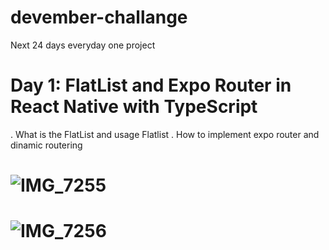 # devember-challange
Next 24 days everyday one project

# Day 1: FlatList and Expo Router in React Native with TypeScript

. What is the FlatList and usage Flatlist
. How to implement expo router and dinamic routering


# ![IMG_7255](https://github.com/mhndsbgyn/devember-challange/assets/43340372/427880e1-4d4b-42dd-8ec4-1a5284e212e9)
# ![IMG_7256](https://github.com/mhndsbgyn/devember-challange/assets/43340372/15594092-674b-4918-8bf7-ada6ba38aaaf)
